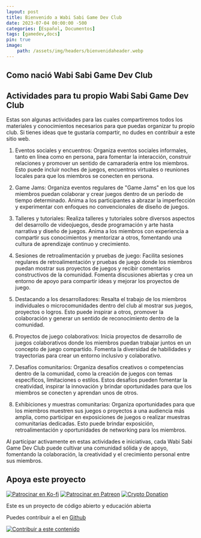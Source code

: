 ```yaml
---
layout: post
title: Bienvenido a Wabi Sabi Game Dev Club
date: 2023-07-04 00:00:00 -500
categories: [Español, Documentos] 
tags: [gamedev,docs]
pin: true
image:
    path: /assets/img/headers/bienvenidaheader.webp
--- 
```

## Como nació Wabi Sabi Game Dev Club


## Actividades para tu propio Wabi Sabi Game Dev Club
Estas son algunas actividades para las cuales compartiremos todos los materiales y conocimientos necesarios para que puedas organizar tu propio club. Si tienes ideas que te gustaría compartir, no dudes en contribuir a este sitio web.

1. Eventos sociales y encuentros: Organiza eventos sociales informales, tanto en línea como en persona, para fomentar la interacción, construir relaciones y promover un sentido de camaradería entre los miembros. Esto puede incluir noches de juegos, encuentros virtuales o reuniones locales para que los miembros se conecten en persona.

2. Game Jams: Organiza eventos regulares de "Game Jams" en los que los miembros puedan colaborar y crear juegos dentro de un período de tiempo determinado. Anima a los participantes a abrazar la imperfección y experimentar con enfoques no convencionales de diseño de juegos.

3. Talleres y tutoriales: Realiza talleres y tutoriales sobre diversos aspectos del desarrollo de videojuegos, desde programación y arte hasta narrativa y diseño de juegos. Anima a los miembros con experiencia a compartir sus conocimientos y mentorizar a otros, fomentando una cultura de aprendizaje continuo y crecimiento.

4. Sesiones de retroalimentación y pruebas de juego: Facilita sesiones regulares de retroalimentación y pruebas de juego donde los miembros puedan mostrar sus proyectos de juegos y recibir comentarios constructivos de la comunidad. Fomenta discusiones abiertas y crea un entorno de apoyo para compartir ideas y mejorar los proyectos de juego.

5. Destacando a los desarrolladores: Resalta el trabajo de los miembros individuales o microcomunidades dentro del club al mostrar sus juegos, proyectos o logros. Esto puede inspirar a otros, promover la colaboración y generar un sentido de reconocimiento dentro de la comunidad.

6. Proyectos de juego colaborativos: Inicia proyectos de desarrollo de juegos colaborativos donde los miembros puedan trabajar juntos en un concepto de juego compartido. Fomenta la diversidad de habilidades y trayectorias para crear un entorno inclusivo y colaborativo.

7. Desafíos comunitarios: Organiza desafíos creativos o competencias dentro de la comunidad, como la creación de juegos con temas específicos, limitaciones o estilos. Estos desafíos pueden fomentar la creatividad, inspirar la innovación y brindar oportunidades para que los miembros se conecten y aprendan unos de otros.

8. Exhibiciones y muestras comunitarias: Organiza oportunidades para que los miembros muestren sus juegos o proyectos a una audiencia más amplia, como participar en exposiciones de juegos o realizar muestras comunitarias dedicadas. Esto puede brindar exposición, retroalimentación y oportunidades de networking para los miembros.

Al participar activamente en estas actividades e iniciativas, cada Wabi Sabi Game Dev Club puede cultivar una comunidad sólida y de apoyo, fomentando la colaboración, la creatividad y el crecimiento personal entre sus miembros.

## Apoya este proyecto

 [![Patrocinar en Ko-fi](https://img.shields.io/badge/Patrocinar%20en%20Ko--fi-FF5E5B?style=for-the-badge&logo=ko-fi)](https://ko-fi.com/wabisabiclub) [![Patrocinar en Patreon](https://img.shields.io/badge/Patrocinar%20en%20Patreon-FF424D?style=for-the-badge&logo=patreon)](https://www.patreon.com/wabisabigamedevclub) [![Crypto Donation](https://img.shields.io/badge/Crypto%20Donation-%F0%9F%92%B3-%236A0DAD?style=for-the-badge)](https://wabisabiclub.github.io/posts/wabi-sabi-sponsor/#make-a-bitcoin-donation--realiza-una-donaci%C3%B3n-de-bitcoin)



Este es un proyecto de código abierto y educación abierta

Puedes contribuir a el en [Github](https://github.com/WabiSabiClub/)

[![Contribuir a este contenido](https://img.shields.io/badge/Contribuir%20a%20este%20contenido-%236A0DAD?style=for-the-badge&logo=github)](https://www.github.com/wabisabiclub/wabisabiclub.github.io)
